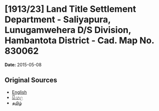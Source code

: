 # [1913/23] Land Title Settlement Department - Saliyapura, Lunugamwehera D/S Division, Hambantota District - Cad. Map No. 830062

**Date:** 2015-05-08

## Original Sources

- [English](https://documents.gov.lk/view/extra-gazettes/2015/5/1913-23_E.pdf)
- [සිංහල](https://documents.gov.lk/view/extra-gazettes/2015/5/1913-23_S.pdf)
- [தமிழ்](https://documents.gov.lk/view/extra-gazettes/2015/5/1913-23_T.pdf)
